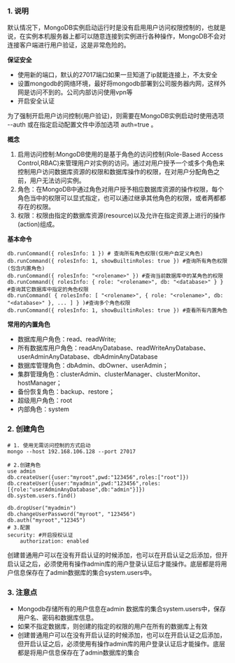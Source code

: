 ### 1. 说明

默认情况下，MongoDB实例启动运行时是没有启用用户访问权限控制的，也就是说，在实例本机服务器上都可以随意连接到实例进行各种操作，MongoDB不会对连接客户端进行用户验证，这是非常危险的。

**保证安全**

- 使用新的端口，默认的27017端口如果一旦知道了ip就能连接上，不太安全
- 设置mongodb的网络环境，最好将mongodb部署到公司服务器内网，这样外网是访问不到的。公司内部访问使用vpn等
- 开启安全认证

为了强制开启用户访问控制(用户验证)，则需要在MongoDB实例启动时使用选项 --auth 或在指定启动配置文件中添加选项 auth=true 。

**概念**

1. 启用访问控制:MongoDB使用的是基于角色的访问控制(Role-Based Access Control,RBAC)来管理用户对实例的访问。通过对用户授予一个或多个角色来控制用户访问数据库资源的权限和数据库操作的权限，在对用户分配角色之前，用户无法访问实例。
2. 角色：在MongoDB中通过角色对用户授予相应数据库资源的操作权限，每个角色当中的权限可以显式指定，也可以通过继承其他角色的权限，或者两都都存在的权限。
3. 权限：权限由指定的数据库资源(resource)以及允许在指定资源上进行的操作(action)组成。

**基本命令**

```shell
db.runCommand({ rolesInfo: 1 }) # 查询所有角色权限(仅用户自定义角色)
db.runCommand({ rolesInfo: 1, showBuiltinRoles: true }) #查询所有角色权限(包含内置角色)
db.runCommand({ rolesInfo: "<rolename>" }) #查询当前数据库中的某角色的权限
db.runCommand({ rolesInfo: { role: "<rolename>", db: "<database>" } } #查询其它数据库中指定的角色权限
db.runCommand( { rolesInfo: [ "<rolename>", { role: "<rolename>", db: "<database>" }, ... ] } )#查询多个角色权限
db.runCommand({ rolesInfo: 1, showBuiltinRoles: true }) #查看所有内置角色
```

**常用的内置角色**

- 数据库用户角色：read、readWrite;
- 所有数据库用户角色：readAnyDatabase、readWriteAnyDatabase、userAdminAnyDatabase、dbAdminAnyDatabase
- 数据库管理角色：dbAdmin、dbOwner、userAdmin；
- 集群管理角色：clusterAdmin、clusterManager、clusterMonitor、hostManager；
- 备份恢复角色：backup、restore；
- 超级用户角色：root
- 内部角色：system

### 2. 创建角色

```shell
# 1. 使用无需访问控制的方式启动
mongo --host 192.168.106.128 --port 27017

# 2.创建角色
use admin
db.createUser({user:"myroot",pwd:"123456",roles:["root"]})
db.createUser({user:"myadmin",pwd:"123456",roles: [{role:"userAdminAnyDatabase",db:"admin"}]})
db.system.users.find()

db.dropUser("myadmin")
db.changeUserPassword("myroot", "123456") 
db.auth("myroot","12345")
# 3.配置
security: #开启授权认证 
	authorization: enabled
```

创建普通用户可以在没有开启认证的时候添加，也可以在开启认证之后添加，但开启认证之后，必须使用有操作admin库的用户登录认证后才能操作。底层都是将用户信息保存在了admin数据库的集合system.users中。

### 3. 注意点

- Mongodb存储所有的用户信息在admin 数据库的集合system.users中，保存用户名、密码和数据库信息。
- 如果不指定数据库，则创建的指定的权限的用户在所有的数据库上有效
- 创建普通用户可以在没有开启认证的时候添加，也可以在开启认证之后添加，但开启认证之后，必须使用有操作admin库的用户登录认证后才能操作。底层都是将用户信息保存在了admin数据库的集合